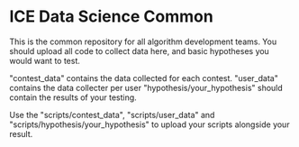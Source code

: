 # ICE Data Science Common
This is the common repository for all algorithm development teams.
You should upload all code to collect data here, and basic hypotheses you would want to test.

"contest_data" contains the data collected for each contest.
"user_data" contains the data collecter per user
"hypothesis/your_hypothesis" should contain the results of your testing.

Use the "scripts/contest_data", "scripts/user_data" and "scripts/hypothesis/your_hypothesis" to upload your scripts alongside your result.
